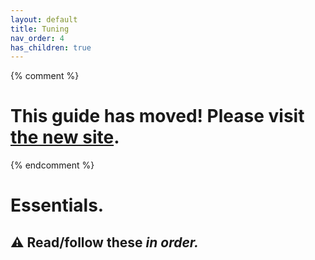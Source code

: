 ```yaml
---
layout: default
title: Tuning
nav_order: 4
has_children: true
---
```

{% comment %} 
# This guide has moved! Please visit [the new site](https://andrewellis93.github.io/Print-Tuning-Guide/).
{% endcomment %}

# Essentials. 
## :warning: Read/follow these *in order.*